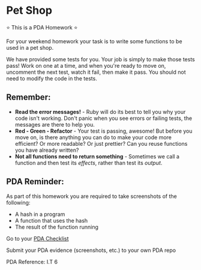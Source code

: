 # Pet Shop 

:star: This is a PDA Homework :star:

For your weekend homework your task is to write some functions to be used in a pet shop.

We have provided some tests for you. Your job is simply to make those tests pass! Work on one at a time, and when you're ready to move on, uncomment the next test, watch it fail, then make it pass. You should not need to modify the code in the tests.

## Remember:

* **Read the error messages!** - Ruby will do its best to tell you why your code isn't working. Don't panic when you see errors or failing tests, the messages are there to help you.
* **Red - Green - Refactor** - Your test is passing, awesome! But before you move on, is there anything you can do to make your code more efficient? Or more readable? Or just prettier? Can you reuse functions you have already written?
* **Not all functions need to return something** - Sometimes we call a function and then test its _effects_, rather than test its _output_.


## PDA Reminder:

As part of this homework you are required to take screenshots of the following:

- A hash in a program
- A function that uses the hash
- The result of the function running

Go to your [PDA Checklist](https://github.com/codeclan/pda/tree/master/Evidence%20Gathering%20Portfolio)

Submit your PDA evidence (screenshots, etc.) to your own PDA repo

PDA Reference: I.T 6
